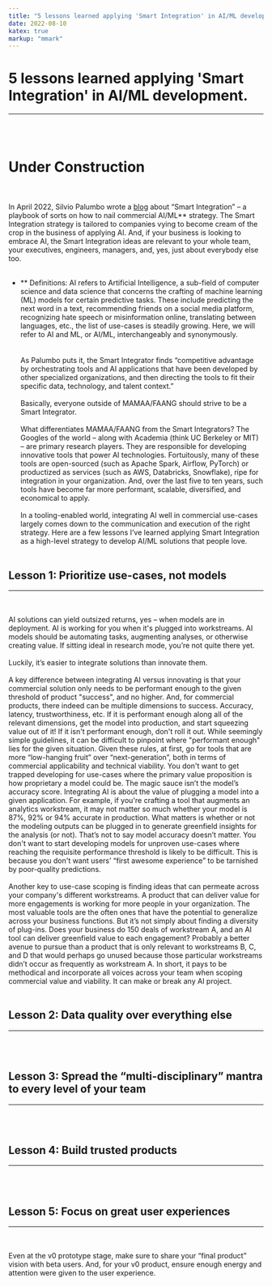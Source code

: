 ```yaml
---
title: "5 lessons learned applying 'Smart Integration' in AI/ML development."
date: 2022-08-10
katex: true
markup: "mmark"
---
```


# 5 lessons learned applying 'Smart Integration' in AI/ML development.
---
<br><br>
# **Under Construction**
<br><br>
In April 2022, Silvio Palumbo wrote a <a target="_blank" rel="noopener noreferrer" href="https://medium.com/bcggamma/smart-integration-four-levels-of-ai-maturity-and-why-its-ok-to-be-at-level-3-2af0c94c9614">blog</a> about “Smart Integration” – a playbook of sorts on how to nail commercial AI/ML** strategy. The Smart Integration strategy is tailored to companies vying to become cream of the crop in the business of applying AI. And, if your business is looking to embrace AI, the Smart Integration ideas are relevant to your whole team, your executives, engineers, managers, and, yes, just about everybody else too. 
<br><br>
* ** Definitions: AI refers to Artificial Intelligence, a sub-field of computer science and data science that concerns the crafting of machine learning (ML) models for certain predictive tasks. These include predicting the next word in a text, recommending friends on a social media platform, recognizing hate speech or misinformation online, translating between languages, etc., the list of use-cases is steadily growing. Here, we will refer to AI and ML, or AI/ML, interchangeably and synonymously.  
<br><br>
As Palumbo puts it, the Smart Integrator finds “competitive advantage by orchestrating tools and AI applications that have been developed by other specialized organizations, and then directing the tools to fit their specific data, technology, and talent context.” 
<br><br>
Basically, everyone outside of MAMAA/FAANG should strive to be a Smart Integrator.
<br><br>
What differentiates MAMAA/FAANG from the Smart Integrators? The Googles of the world – along with Academia (think UC Berkeley or MIT) – are primary research players. They are responsible for developing innovative tools that power AI technologies. Fortuitously, many of these tools are open-sourced (such as Apache Spark, Airflow, PyTorch) or productized as services (such as AWS, Databricks, Snowflake), ripe for integration in your organization. And, over the last five to ten years, such tools have become far more performant, scalable, diversified, and economical to apply. 
<br><br>
In a tooling-enabled world, integrating AI well in commercial use-cases largely comes down to the communication and execution of the right strategy. Here are a few lessons I’ve learned applying Smart Integration as a high-level strategy to develop AI/ML solutions that people love. 
<br><br>

## Lesson 1: Prioritize use-cases, not models

---
<br><br>
AI solutions can yield outsized returns, yes – when models are in deployment. AI is working for you when it's plugged into workstreams. AI models should be automating tasks, augmenting analyses, or otherwise creating value. If sitting ideal in research mode, you’re not quite there yet. 
<br><br>
Luckily, it’s easier to integrate solutions than innovate them. 
<br><br>
A key difference between integrating AI versus innovating is that your commercial solution only needs to be performant enough to the given threshold of product "success", and no higher. And, for commercial products, there indeed can be multiple dimensions to success. Accuracy, latency, trustworthiness, etc. If it is performant enough along all of the relevant dimensions, get the model into production, and start squeezing value out of it! If it isn't performant enough, don't roll it out. While seemingly simple guidelines, it can be difficult to pinpoint where "performant enough" lies for the given situation. Given these rules, at first, go for tools that are more “low-hanging fruit” over “next-generation”, both in terms of commercial applicability and technical viability. You don't want to get trapped developing for use-cases where the primary value proposition is how proprietary a model could be. The magic sauce isn’t the model’s accuracy score. Integrating AI is about the value of plugging a model into a given application. For example, if you're crafting a tool that augments an analytics workstream, it may not matter so much whether your model is 87%, 92% or 94% accurate in production. What matters is whether or not the modeling outputs can be plugged in to generate greenfield insights for the analysis (or not). That’s not to say model accuracy doesn’t matter. You don't want to start developing models for unproven use-cases where reaching the requisite performance threshold is likely to be difficult. This is because you don't want users’ “first awesome experience” to be tarnished by poor-quality predictions. 
<br><br>
Another key to use-case scoping is finding ideas that can permeate across your company's different workstreams. A product that can deliver value for more engagements is working for more people in your organization. The most valuable tools are the often ones that have the potential to generalize across your business functions. But it’s not simply about finding a diversity of plug-ins. Does your business do 150 deals of workstream A, and an AI tool can deliver greenfield value to each engagement? Probably a better avenue to pursue than a product that is only relevant to workstreams B, C, and D that would perhaps go unused because those particular workstreams didn’t occur as frequently as workstream A. In short, it pays to be methodical and incorporate all voices across your team when scoping commercial value and viability. It can make or break any AI project. 
<br><br>

## Lesson 2: Data quality over everything else
---
<br><br>
## Lesson 3: Spread the “multi-disciplinary” mantra to every level of your team
---
<br><br>
## Lesson 4: Build trusted products 
---
<br><br>
## Lesson 5: Focus on great user experiences
---
<br><br>
Even at the v0 prototype stage, make sure to share your “final product” vision with beta users. And, for your v0 product, ensure enough energy and attention were given to the user experience.
<br><br>
